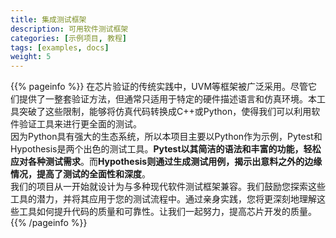 ```yaml
---
title: 集成测试框架
description: 可用软件测试框架
categories: [示例项目, 教程]
tags: [examples, docs]
weight: 5
---
```


{{% pageinfo %}}
在芯片验证的传统实践中，UVM等框架被广泛采用。尽管它们提供了一整套验证方法，但通常只适用于特定的硬件描述语言和仿真环境。本工具突破了这些限制，能够将仿真代码转换成C++或Python，使得我们可以利用软件验证工具来进行更全面的测试。  
因为Python具有强大的生态系统，所以本项目主要以Python作为示例，Pytest和Hypothesis是两个出色的测试工具。**Pytest以其简洁的语法和丰富的功能，轻松应对各种测试需求**。而**Hypothesis则通过生成测试用例，揭示出意料之外的边缘情况，提高了测试的全面性和深度**。  
我们的项目从一开始就设计为与多种现代软件测试框架兼容。我们鼓励您探索这些工具的潜力，并将其应用于您的测试流程中。通过亲身实践，您将更深刻地理解这些工具如何提升代码的质量和可靠性。让我们一起努力，提高芯片开发的质量。
{{% /pageinfo %}}
